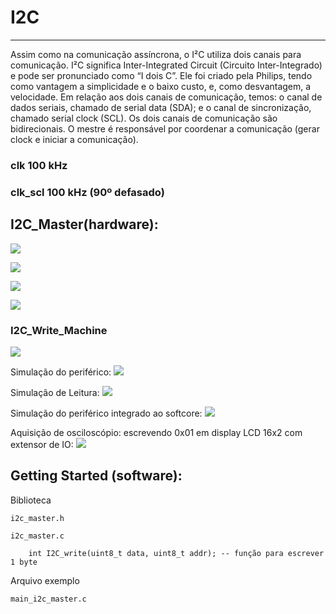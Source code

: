 # I2C
---
 
Assim como na comunicação assíncrona, o I²C utiliza dois canais para comunicação.
I²C significa Inter-Integrated Circuit (Circuito Inter-Integrado) e pode ser pronunciado como “I dois C”. Ele foi criado pela Philips, tendo como vantagem a simplicidade e o baixo custo, e, como desvantagem, a velocidade.
Em relação aos dois canais de comunicação, temos: o canal de dados seriais, chamado de serial data (SDA); e o canal de sincronização, chamado serial clock (SCL). 
Os dois canais de comunicação são bidirecionais. O mestre é responsável por coordenar a comunicação (gerar clock e iniciar a comunicação).
 
 
 ### clk 100 kHz
 
 ### clk_scl 100 kHz (90º defasado)

 
## I2C_Master(hardware):

![](https://www.electronicshub.org/wp-content/uploads/2018/02/Basics-of-I2C-Communication-Masters-Slaves.jpg)

![](https://www.electronicshub.org/wp-content/uploads/2018/02/Basics-of-I2C-Communication-Data-Transfer-Protocol.jpg)


![](https://upload.wikimedia.org/wikipedia/commons/thumb/6/64/I2C_data_transfer.svg/600px-I2C_data_transfer.svg.png)


![](https://github.com/jhonatanlang/riscv-multicycle/blob/master/peripherals/i2c_master/images/rtl_block.png)

### I2C_Write_Machine


![](https://github.com/jhonatanlang/riscv-multicycle/blob/master/peripherals/i2c_master/images/state_machine.png)

Simulação do periférico:
![](https://github.com/jhonatanlang/riscv-multicycle/blob/master/peripherals/i2c_master/images/periferic_simulation.png)

Simulação de Leitura:
![](https://github.com/Emanuel600/riscv-multicycle/blob/master/peripherals/i2c_master/images/read_simulation.png)

Simulação do periférico integrado ao softcore:
![](https://github.com/jhonatanlang/riscv-multicycle/blob/master/peripherals/i2c_master/images/simulation.png)

Aquisição de osciloscópio: escrevendo 0x01 em display LCD 16x2 com extensor de IO:
![](https://github.com/jhonatanlang/riscv-multicycle/blob/master/peripherals/i2c_master/images/osciloscope.png)

## Getting Started (software):

Biblioteca

	i2c_master.h	

	i2c_master.c
	
		int I2C_write(uint8_t data, uint8_t addr); -- função para escrever 1 byte
	
Arquivo exemplo	

	main_i2c_master.c   

